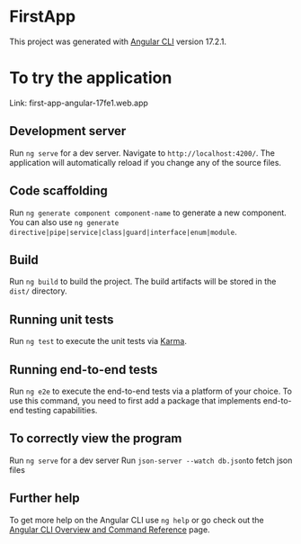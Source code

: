 # FirstApp

This project was generated with [Angular CLI](https://github.com/angular/angular-cli) version 17.2.1.

# To try the application
Link: first-app-angular-17fe1.web.app

## Development server

Run `ng serve` for a dev server. Navigate to `http://localhost:4200/`. The application will automatically reload if you change any of the source files.

## Code scaffolding

Run `ng generate component component-name` to generate a new component. You can also use `ng generate directive|pipe|service|class|guard|interface|enum|module`.

## Build

Run `ng build` to build the project. The build artifacts will be stored in the `dist/` directory.

## Running unit tests

Run `ng test` to execute the unit tests via [Karma](https://karma-runner.github.io).

## Running end-to-end tests

Run `ng e2e` to execute the end-to-end tests via a platform of your choice. To use this command, you need to first add a package that implements end-to-end testing capabilities.

## To correctly view the program

Run `ng serve` for a dev server
Run `json-server --watch db.json`to fetch json files


## Further help

To get more help on the Angular CLI use `ng help` or go check out the [Angular CLI Overview and Command Reference](https://angular.io/cli) page.
